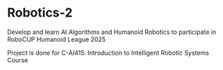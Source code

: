 # Robotics-2
Develop and learn AI Algorithms and Humanoid Robotics to participate in  RoboCUP Humanoid League 2025

Project is done for C-AI415: Introduction to Intelligent Robotic Systems Course
